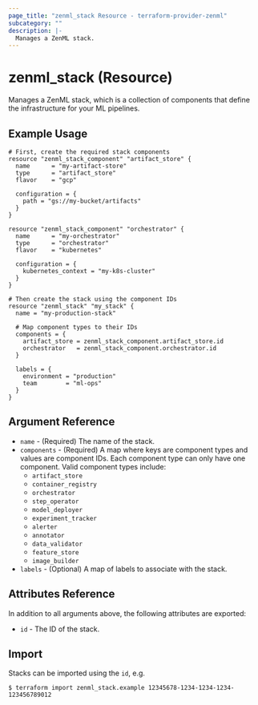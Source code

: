 ```yaml
---
page_title: "zenml_stack Resource - terraform-provider-zenml"
subcategory: ""
description: |-
  Manages a ZenML stack.
---
```


# zenml_stack (Resource)

Manages a ZenML stack, which is a collection of components that define the infrastructure for your ML pipelines.

## Example Usage

```hcl
# First, create the required stack components
resource "zenml_stack_component" "artifact_store" {
  name      = "my-artifact-store"
  type      = "artifact_store"
  flavor    = "gcp"
  
  configuration = {
    path = "gs://my-bucket/artifacts"
  }
}

resource "zenml_stack_component" "orchestrator" {
  name      = "my-orchestrator"
  type      = "orchestrator"
  flavor    = "kubernetes"
  
  configuration = {
    kubernetes_context = "my-k8s-cluster"
  }
}

# Then create the stack using the component IDs
resource "zenml_stack" "my_stack" {
  name = "my-production-stack"
  
  # Map component types to their IDs
  components = {
    artifact_store = zenml_stack_component.artifact_store.id
    orchestrator   = zenml_stack_component.orchestrator.id
  }
  
  labels = {
    environment = "production"
    team        = "ml-ops"
  }
}
```

## Argument Reference

* `name` - (Required) The name of the stack.
* `components` - (Required) A map where keys are component types and values are component IDs. Each component type can only have one component. Valid component types include:
  * `artifact_store`
  * `container_registry`
  * `orchestrator`
  * `step_operator`
  * `model_deployer`
  * `experiment_tracker`
  * `alerter`
  * `annotator`
  * `data_validator`
  * `feature_store`
  * `image_builder`
* `labels` - (Optional) A map of labels to associate with the stack.

## Attributes Reference

In addition to all arguments above, the following attributes are exported:

* `id` - The ID of the stack.

## Import

Stacks can be imported using the `id`, e.g.

```shell
$ terraform import zenml_stack.example 12345678-1234-1234-1234-123456789012
```
